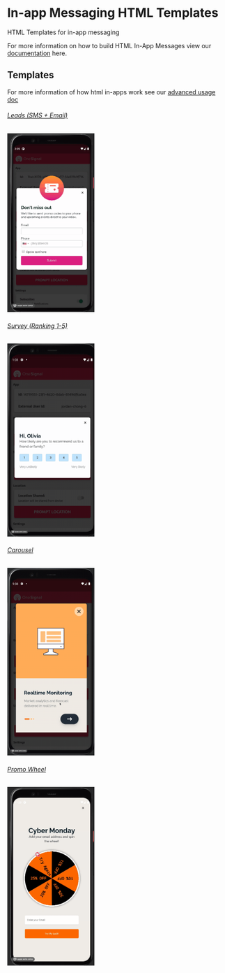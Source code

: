 # In-app Messaging HTML Templates
 HTML Templates for in-app messaging
 
For more information on how to build HTML In-App Messages view our [documentation](https://documentation.onesignal.com/docs/design-your-in-app-message-with-html#key-features-with-the-in-app-html-editor) here.

## Templates
For more information of how html in-apps work see our [advanced usage doc](./advanced-usage.md)

###### [Leads (SMS + Email)](./sms_email_form/README.md)
<img alt="Leads" src="./sms_email_form/readme_assets/sms_email_form.gif" width="200px">

###### [Survey (Ranking 1-5)](./ranking_survey)
<img alt="Survey" src="./ranking_survey/readme_assets/ranking_survey_iam.gif" width="200px">

###### [Carousel](./carousel)
<img alt="Carousel" src="./carousel/readme_assets/carousel_iam.gif" width="200px">

###### [Promo Wheel](./promo_wheel)
<img alt="Promo Wheel" src="./promo_wheel/readme_assets/promo_wheel_iam.gif" width="200px">
